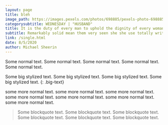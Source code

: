 ```yaml
---
layout: page
title: bleh
image_path: https://images.pexels.com/photos/698885/pexels-photo-698885.jpeg?auto=compress&cs=tinysrgb&dpr=1&w=500
categorysubtitle: WEDNESDAY | "HUSBAND"
title: It is the duty of every man to uphold the dignity of every woman
subtitle: Remarkably solid mean them very seen she she use totally written the observe pressed
link: /single.html
date: 8/5/2020
author: Michael Sheerin
---
```

Some normal text. Some normal text. Some normal text. Some normal text. Some normal text.
<br>

Some big stylized text. Some big stylized text. Some big stylized text. Some big stylized text.
{: .big-text}
<br>

some more normal text. some more normal text. some more normal text. some more normal text. some more normal text. some more normal text. some more normal text.
<br>

> Some blockquote text. Some blockquote text. Some blockquote text. Some blockquote text. Some blockquote text. Some blockquote text.